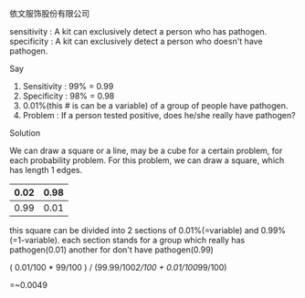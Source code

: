 依文服饰股份有限公司

sensitivity : A kit can exclusively detect a person who has pathogen.
specificity : A kit can exclusively detect a person who doesn't have pathogen.

Say
1. Sensitivity : 99% = 0.99
2. Specificity : 98% = 0.98
3. 0.01%(this # is can be a variable) of a group of people have pathogen.
4. Problem : If a person tested positive, does he/she really have pathogen?

Solution

We can draw a square or a line, may be a cube for a certain problem, for each probability problem.
For this problem, we can draw a square, which has length 1 edges.

| 0.02 | 0.98 |
| --- | --- |
| 0.99 | 0.01 |

this square can be divided into 2 sections of 0.01%(=variable) and 0.99%(=1-variable).
each section stands for a group which really has pathogen(0.01)
another for don't have pathogen(0.99)

( 0.01/100 * 99/100 ) / (99.99/100*2/100 + 0.01/100*99/100)

=~0.0049
